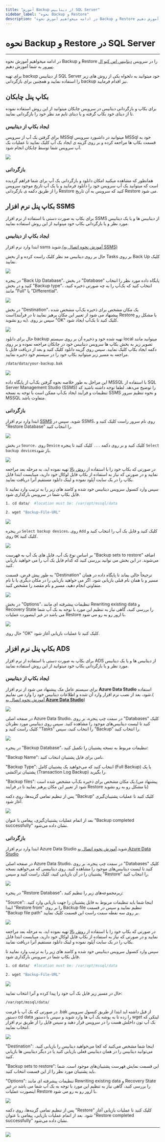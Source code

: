 ```yaml
---
title: "آموزش Backup از دیتابیس SQL Server"
sidebar_label: "نحوه ‌Backup و Restore"
description: "در ادامه میخواهیم آموزش نحوه ‌Backup و Restore در سرویس ابری اس کیو ال سرور را به شما آموزش دهیم."
---
```


# نحوه ‌Backup و Restore در SQL Server
---

در ادامه میخواهیم آموزش نحوه ‌Backup و Restore را در سرویس [دیتابیس اس کیو ال سرور](https://chabokan.net/services/mssql/) به شما آموزش دهیم.

برای تهیه backup از دیتابیس SQL Server خود میتوانید به دلخواه یکی از روش های زیر را استفاده نمایید و همچنین برای بازگردانی backup نیز اقدام فرمایید.


## بکاپ پنل چابکان

برای بکاپ و بازگردانی دیتابیس در سرویس چابکان میتوانید از این روش استفاده نموده تا از دیتای خود بکاپ گرفته و یا دیتای تایم مد نظر خود را بازگردانی نمایید.

### ایجاد بکاپ از دیتابیس
برای گرفتن بک آپ از سرویس MSSql میتوانید در داشبورد سرویس MSSql خود به قسمت بکاپ ها مراجعه کرده و بر روی گزینه ی ایجاد بک آپ کلیک نمایید تا عملیات بک آپ سرویس شما توسط چابکان انجام شود.

![](https://s1.chabokan.net/docs/images/database_backup_2.jpg)

### بازگردانی
همانطور که مشاهده میکنید امکان دانلود و بازگردانی بک آپ برای شما فراهم گردیده است که میتوانید بک آپ سرویس خود را دانلود فرمایید و یا یک آپ تاریخ موجود سرویس را از طریق دکمه ی بازگردانی Restore کنید که سرویس به آن تاریخ Restore می شود.

## بکاپ پنل نرم افزار SSMS

برای بکاپ به صورت دستی با استفاده از نرم افزار SSMS از دیتابیس ها و یا یک دیتابیس مورد نظر و یا بازگردانی بکاپ خود میتوانید از این روش استفاده نمایید.

### ایجاد بکاپ از دیتابیس
ابتدا وارد نرم افزار ssms شوید.[(آموزش نحوه اتصال به SSMS)](https://docs.chabokan.net/database/sql-server/connect/)

حال بر روی دیتابیس مد نظر کلیک راست کرده و از بخش Tasks بر روی Back Up کلیک نمایید.

![](https://s1.chabokan.net/docs/images/backup-db-ssms.png)

در پنجره "Back Up Database"، در بخش "Database" پایگاه داده مورد نظر را انتخاب کنید و در بخش "Backup type"، انتخاب کنید که بک‌آپ را به چه صورتی ذخیره کنید، مانند "Full" یا "Differential".

![](https://s1.chabokan.net/docs/images/mssql-connect-backup-1.jpg)

در بخش "Destination"، یک مکان مشخص برای ذخیره بک‌آپ مشخص شده است(پیشنهاد می شود از تغییر این مکان پرهیز نمایید تا در فرآیند Restore با مشکل رو به رو نشوید). سپس بر روی "OK" کلیک کنید تا بک‌آپ ایجاد شود.

![](https://s1.chabokan.net/docs/images/mssql-connect-backup-2.jpg)

حال برای دانلود backup تهیه شده خود و ذخیره آن بر روی سیستم local میتوانید مانند تصویر زیر به بخش بکاپ ها سرویس دیتابیس خود در چابکان مراجعه نموده و بر روی دکمه ایجاد بکاپ کلیک نمایید. سپس روی گزینه دانلود کلیک کنید و بعد از دریافت فایل با مراجعه به مسیر زیر میتوانید بکاپ خود را در سیستم خود ذخیره نمایید.

```bash
/data/data/your-backup.bak
```
![](https://s1.chabokan.net/docs/images/database_backup_2.jpg)

این مراحل به طور خلاصه نحوه گرفتن بک‌آپ از پایگاه داده MSSQL با استفاده از SQL Server Management Studio (SSMS) را توضیح می‌دهد. لطفا توجه داشته باشید که تنظیمات و فرآیند ایجاد بک‌آپ ممکن است با توجه به نسخه SSMS و نحوه تنظیم سرور MSSQL متفاوت باشد.

### بازگردانی

ابتدا وارد نرم افزار [SSMS](https://docs.chabokan.net/database/sql-server/connect/) شوید. سپس در SSMS، روی نام سرور راست کلیک کنید و "Restore Database" را انتخاب کنید.

![](https://s1.chabokan.net/docs/images/mssql-restore-2.jpg)

در بخش `Source،` روی `Device` کلیک کنید و بر روی دکمه `...` کلیک کنید تا پنجره `Select backup devices`باز شود.

![](https://s1.chabokan.net/docs/images/mssql-restore-3.jpg)


در صورتی که بکاپ خود را با استفاده از [روش بالا](https://docs.chabokan.net/database/sql-server/backup/#%D8%A7%DB%8C%D8%AC%D8%A7%D8%AF-%D8%A8%DA%A9%D8%A7%D9%BE-%D8%A7%D8%B2-%D8%AF%DB%8C%D8%AA%D8%A7%D8%A8%DB%8C%D8%B3-1) تهیه نموده اید، به مرحله بعد مراجعه نمایید و در صورتی که نیاز به استفاده از بکاپ فایل لوکال خود دارید، میبایست ابتدا فایل بکاپ را در یک سایت آپلود نموده و لینک دانلود مستقیم آنرا دریافت نمایید.

سپس وارد کنسول سرویس دیتابیس خود شده و کامند های زیر را به ترتیب وارد نمایید تا فایل بکاپ شما در سرویس بارگذاری شود.

```bash
1. cd data/  #location must be: /var/opt/mssql/data

2. wget "Backup-File-URL"
```
![](https://s1.chabokan.net/docs/images/terminal-for-database.jpg)

در پنجره `Select backup devices`، روی `Add` کلیک کنید و فایل بک آپ را انتخاب کنید و روی `OK` کلیک کنید.

![](https://s1.chabokan.net/docs/images/mssql-restore-7.jpg)

بر اساس نوع بک آپ، فایل های بک آپ به فهرست "Backup sets to restore" اضافه می‌شوند. در این بخش می توانید بررسی کنید که کدام فایل بک آپ را می خواهید بازیابی کنید.

به طور پیش فرض، قسمت "Destination" ترجیحاً خالی بماند تا پایگاه داده در همان مسیر و با همان نام قبلی بازیابی شود. اگر می خواهید بازیابی را در مکان دیگری یا با نام متفاوتی انجام دهید، مسیر و نام مقصد را مشخص کنید.

![](https://s1.chabokan.net/docs/images/mssql-restore-5.jpg)

در بخش "Options"، تنظیمات پیشرفته ای مانند Rewriting existing data و Recovery State را بررسی کنید، گاهی نیاز به تنظیم این مورد با توجه به بک آپ شما می باشد در غیر اینصورت عملیات Restore با ارور رو به رو می شود.

![](https://s1.chabokan.net/docs/images/mssql-restore-6.jpg)

حال روی "OK" کلیک کنید تا عملیات بازیابی آغاز شود.


## بکاپ پنل نرم افزار ADS

برای بکاپ به صورت دستی با استفاده از نرم افزار ADS از دیتابیس ها و یا یک دیتابیس مورد نظر و یا بازگردانی بکاپ خود میتوانید از این روش استفاده نمایید.

### ایجاد بکاپ از دیتابیس

برای سیستم عامل مک پیشنهاد می شود از نرم افزار **Azure Data Studio** استفاده شود، بعد از نصب نرم افزار وارد آن شده و اطلاعات دیتابیس خود را وارد می نماییم.( [آموزش نحوه اتصال به **Azure Data Studio**](https://docs.chabokan.net/database/sql-server/connect/))

![](https://s1.chabokan.net/docs/images/mssql-connect-azure.jpg)

در صفحه اصلی Azure Data Studio، در سمت چپ پنجره، بر روی "Databases" کلیک کنید تا لیست دیتابیس‌های موجود را مشاهده کنید. سپس روی دیتابیس مورد نظرتان کلیک راست کنید و "Tasks" را انتخاب کنید، سپس "Backup" را انتخاب کنید.

![](https://s1.chabokan.net/docs/images/mssql-connect-azure-2.jpg)

در پنجره "Backup Database"، تنظیمات مربوط به نسخه پشتیبان را تکمیل کنید:

"Backup Name": نامی برای فایل پشتیبان انتخاب کنید.

"Backup Type": انتخاب کنید که می‌خواهید یک پشتیبان کامل (Full Backup) یا یک پشتیبان تراکنشی (Transaction Log Backup) را بگیرید.

"Backup files": یک مکان مشخص برای ذخیره بک‌آپ مشخص شده است.(پیشنهاد می شود از تغییر این مکان پرهیز نمایید تا در فرآیند Restore با مشکل رو به رو نشوید)

پس از تنظیم تمامی گزینه‌ها، روی دکمه "Backup" کلیک کنید تا عملیات پشتیبان‌گیری آغاز شود.

![](https://s1.chabokan.net/docs/images/mssql-connect-azure-3.jpg)

بعد از اتمام عملیات پشتیبان‌گیری، پیغامی با عنوان "Backup completed successfully" نشان داده می‌شود.

### بازگردانی

ابتدا وارد نرم افزار Azure Data Studio شوید.[آموزش نحوه اتصال به Azure Data Studio](https://docs.chabokan.net/database/sql-server/connect/)

در صفحه اصلی Azure Data Studio، در سمت چپ پنجره، بر روی "Databases" کلیک کنید تا لیست دیتابیس‌های موجود را مشاهده کنید. روی دیتابیسی که می‌خواهید نسخه پشتیبان را در آن بازیابی کنید، کلیک راست کنید و سپس "Restore" را انتخاب کنید.

![](https://s1.chabokan.net/docs/images/mssql-connect-azure-4.jpg)

در پنجره "Restore Database"، زیرمجموعه‌های زیر را تنظیم کنید:

"Source": اینجا شما باید تنظیمات مربوط به فایل پشتیبان را جهت بازیابی وارد کنید. ابتدا "Restore from" را بر روی Backup file تنظیم نمایید و سپس در قسمت "Backup file path" بر روی سه نقطه سمت راست این قسمت کلیک نمایید.

![](https://s1.chabokan.net/docs/images/mssql-connect-azure-5.jpg)

در صورتی که بکاپ خود را با استفاده از [روش بالا](https://docs.chabokan.net/database/sql-server/backup/#%D8%A7%DB%8C%D8%AC%D8%A7%D8%AF-%D8%A8%DA%A9%D8%A7%D9%BE-%D8%A7%D8%B2-%D8%AF%DB%8C%D8%AA%D8%A7%D8%A8%DB%8C%D8%B3-2) تهیه نموده اید، به مرحله بعد مراجعه نمایید و در صورتی که نیاز به استفاده از بکاپ فایل لوکال خود دارید، میبایست ابتدا فایل بکاپ را در یک سایت آپلود نموده و لینک دانلود مستقیم آنرا دریافت نمایید.

سپس وارد کنسول سرویس دیتابیس خود شده و کامند های زیر را به ترتیب وارد نمایید تا فایل بکاپ شما در سرویس بارگذاری شود.

```bash
1. cd data/  #location must be: /var/opt/mssql/data

2. wget "Backup-File-URL"
```
![](https://s1.chabokan.net/docs/images/terminal-for-database.jpg)

حال در مسیر زیر فایل بک آپ خود را پیدا کرده و آنرا انتخاب نمایید:

```bash
/var/opt/mssql/data/
```

در صورتی که بک آپ با فرمت .bak از قبل داشته اید ابتدا از طریق کنسول سرویس دستور cd data را زده تا به پوشه بک آپ ها وارد شوید و سپس با دستور wget لینکی که بک آپ تون داخلش هست را در سرویس قرار دهید و سپس فایل را از طریق نرم افزار انتخاب نمایید.

![](https://s1.chabokan.net/docs/images/mssql-connect-azure-6.jpg)

"Destination": اینجا شما مشخص می‌کنید که کجا می‌خواهید دیتابیس را بازیابی کنید. می‌توانید دیتابیس را در همان دیتابیس فعلی بازیابی کنید یا در دیگر دیتابیس ها بازیابی کنید.

"Backup sets to restore": این قسمت نمایش فهرست پشتیبان‌های موجود است. شما باید پشتیبان مورد نظر را از این قسمت انتخاب کنید.

"Options": تنظیمات پیشرفته ای مانند Rewriting existing data و Recovery State را بررسی کنید، گاهی نیاز به تنظیم این مورد با توجه به بک آپ شما می باشد در غیر اینصورت عملیات Restore با ارور رو به رو می شود.

![](https://s1.chabokan.net/docs/images/mssql-connect-azure-7.jpg)

پس از تنظیم تمامی گزینه‌ها، روی دکمه "Restore" کلیک کنید تا عملیات بازیابی آغاز شود. بعد از اتمام عملیات بازیابی، پیغامی با عنوان "Restore completed successfully" نشان داده می‌شود.

---
<a href="https://hub.chabokan.net/fa/services/create/redis" ><img src="https://s1.chabokan.net/docs/images/sqlserver-banner.png" /></a>